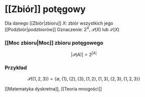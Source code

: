 # [[Zbiór]] potęgowy

Dla danego [[Zbiór|zbioru]] $X$: zbiór wszystkich jego [[Podzbiór|podzbiorów]]
Oznaczenie: $2^X$, $\mathcal P(X)$ lub $\mathcal S(X)$

### [[Moc zbioru|Moc]] zbioru potęgowego
$$|\mathcal P(A)|=2^{|A|}$$

### Przykład
$$\mathcal P(\{1,2,3\})=\{\emptyset,\{1\},\{2\},\{3\},\{1,2\},\{1,3\},\{2,3\},\{1,2,3\}\}$$

[[Matematyka dyskretna]], [[Teoria mnogości]]